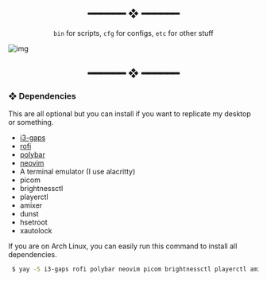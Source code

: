 <h2 align="center"> ━━━━━━  ❖  ━━━━━━ </h2>

<div align="center">
    <code>bin</code> for scripts,
    <code>cfg</code> for configs,
    <code>etc</code> for other stuff
</div>

<p/>

![img](https://cdn.mythcord.cf/u/b8RyLg4.png)

<h2 align="center"> ━━━━━━  ❖  ━━━━━━ </h2>

<!---
    Got lazy using tags lol.
 --->

### ❖ Dependencies

   This are all optional but you can install if you want to replicate my desktop or something.

   * [i3-gaps](https://github.com/Airblader/i3)
   * [rofi](https://github.com/davatorium/rofi)
   * [polybar](https://github.com/polybar/polybar)
   * [neovim](https://neovim.io/)
   * A terminal emulator (I use alacritty)
   * picom
   * brightnessctl
   * playerctl
   * amixer
   * dunst
   * hsetroot
   * xautolock

   If you are on Arch Linux, you can easily run this command to install all dependencies.

   ```bash
    $ yay -S i3-gaps rofi polybar neovim picom brightnessctl playerctl amixer dunst hsetroot xautolock
   ``` 
        
